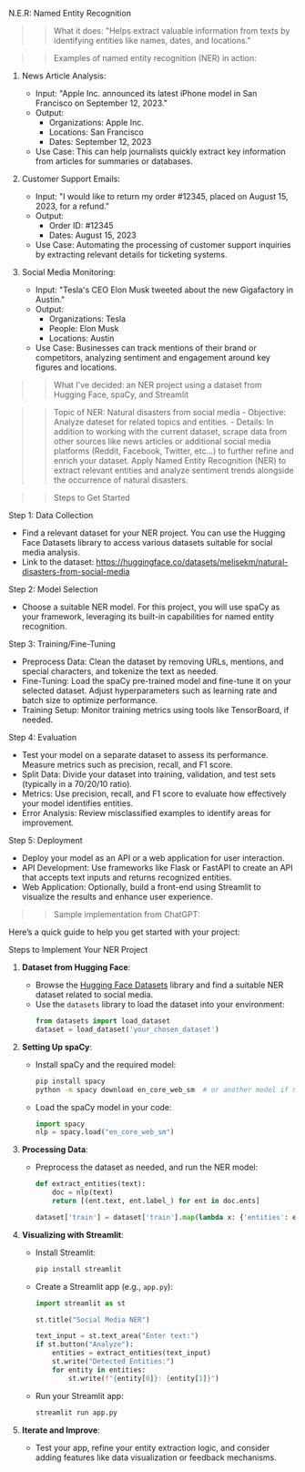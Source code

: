 N.E.R: Named Entity Recognition

>> What it does: "Helps extract valuable information from texts by identifying entities like names, dates, and locations." 


>> Examples of named entity recognition (NER) in action:

1. News Article Analysis:
   - Input: "Apple Inc. announced its latest iPhone model in San Francisco on September 12, 2023."
   - Output: 
     - Organizations: Apple Inc.
     - Locations: San Francisco
     - Dates: September 12, 2023
   - Use Case: This can help journalists quickly extract key information from articles for summaries or databases.

2. Customer Support Emails:
   - Input: "I would like to return my order #12345, placed on August 15, 2023, for a refund."
   - Output: 
     - Order ID: #12345
     - Dates: August 15, 2023
   - Use Case: Automating the processing of customer support inquiries by extracting relevant details for ticketing systems.

3. Social Media Monitoring:
   - Input: "Tesla's CEO Elon Musk tweeted about the new Gigafactory in Austin."
   - Output: 
     - Organizations: Tesla
     - People: Elon Musk
     - Locations: Austin
   - Use Case: Businesses can track mentions of their brand or competitors, analyzing sentiment and engagement around key figures and locations.


>> What I've decided: an NER project using a dataset from Hugging Face, spaCy, and Streamlit

>> Topic of NER: Natural disasters from social media
   	- Objective: Analyze dateset for related topics and entities.
	  - Details: In addition to working with the current dataset, scrape data from other sources like news articles or additional social media platforms (Reddit, Facebook, Twitter, etc...) to further refine and enrich your dataset. Apply Named Entity Recognition (NER) to extract relevant entities and analyze sentiment trends alongside the occurrence of natural disasters.

>> Steps to Get Started

Step 1: Data Collection  
- Find a relevant dataset for your NER project. You can use the Hugging Face Datasets library to access various datasets suitable for social media analysis.
- Link to the dataset: https://huggingface.co/datasets/melisekm/natural-disasters-from-social-media

Step 2: Model Selection  
- Choose a suitable NER model. For this project, you will use spaCy as your framework, leveraging its built-in capabilities for named entity recognition.

Step 3: Training/Fine-Tuning  
- Preprocess Data: Clean the dataset by removing URLs, mentions, and special characters, and tokenize the text as needed.
- Fine-Tuning: Load the spaCy pre-trained model and fine-tune it on your selected dataset. Adjust hyperparameters such as learning rate and batch size to optimize performance.
- Training Setup: Monitor training metrics using tools like TensorBoard, if needed.

Step 4: Evaluation  
- Test your model on a separate dataset to assess its performance. Measure metrics such as precision, recall, and F1 score.
- Split Data: Divide your dataset into training, validation, and test sets (typically in a 70/20/10 ratio).
- Metrics: Use precision, recall, and F1 score to evaluate how effectively your model identifies entities.
- Error Analysis: Review misclassified examples to identify areas for improvement.

Step 5: Deployment  
- Deploy your model as an API or a web application for user interaction.
- API Development: Use frameworks like Flask or FastAPI to create an API that accepts text inputs and returns recognized entities.
- Web Application: Optionally, build a front-end using Streamlit to visualize the results and enhance user experience.


>> Sample implementation from ChatGPT:

Here’s a quick guide to help you get started with your project:

Steps to Implement Your NER Project

1. **Dataset from Hugging Face**:
   - Browse the [Hugging Face Datasets](https://huggingface.co/datasets) library and find a suitable NER dataset related to social media.
   - Use the `datasets` library to load the dataset into your environment:
     ```python
     from datasets import load_dataset
     dataset = load_dataset('your_chosen_dataset')
     ```

2. **Setting Up spaCy**:
   - Install spaCy and the required model:
     ```bash
     pip install spacy
     python -m spacy download en_core_web_sm  # or another model if needed
     ```
   - Load the spaCy model in your code:
     ```python
     import spacy
     nlp = spacy.load("en_core_web_sm")
     ```

3. **Processing Data**:
   - Preprocess the dataset as needed, and run the NER model:
     ```python
     def extract_entities(text):
         doc = nlp(text)
         return [(ent.text, ent.label_) for ent in doc.ents]
     
     dataset['train'] = dataset['train'].map(lambda x: {'entities': extract_entities(x['text'])})
     ```

4. **Visualizing with Streamlit**:
   - Install Streamlit:
     ```bash
     pip install streamlit
     ```
   - Create a Streamlit app (e.g., `app.py`):
     ```python
     import streamlit as st
     
     st.title("Social Media NER")
     
     text_input = st.text_area("Enter text:")
     if st.button("Analyze"):
         entities = extract_entities(text_input)
         st.write("Detected Entities:")
         for entity in entities:
             st.write(f"{entity[0]}: {entity[1]}")
     ```
   - Run your Streamlit app:
     ```bash
     streamlit run app.py
     ```

5. **Iterate and Improve**:
   - Test your app, refine your entity extraction logic, and consider adding features like data visualization or feedback mechanisms.
